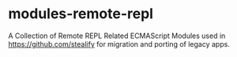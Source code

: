 # modules-remote-repl
A Collection of Remote REPL Related ECMAScript Modules used in https://github.com/stealify for migration and porting of legacy apps. 
